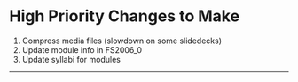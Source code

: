 # High Priority Changes to Make

1. Compress media files (slowdown on some slidedecks)
2. Update module info in FS2006_0
3. Update syllabi for modules

---

